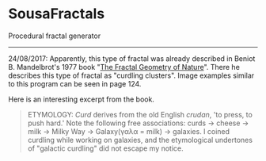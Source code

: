 SousaFractals
=============

Procedural fractal generator

-------

24/08/2017: Apparently, this type of fractal was already described in Beniot B. Mandelbrot's 1977 book "[The Fractal Geometry of Nature](https://ordinatous.com/pdf/The_Fractal_Geometry_of_Nature.pdf)".
There he describes this type of fractal as "curdling clusters". Image examples similar to this program can be seen in page 124.

Here is an interesting excerpt from the book.
>ETYMOLOGY: _Curd_ derives from the old English _crudan_, 'to press, to push hard.' 
>Note the following free associations: 
>curds → cheese → milk → Milky Way → Galaxy(γαλα = milk) → galaxies. 
>I coined curdling while working on galaxies, and the etymological undertones of "galactic curdling" did not escape my notice. 
